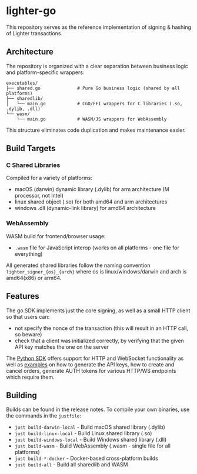 # lighter-go

This repository serves as the reference implementation of signing & hashing of Lighter transactions. 

## Architecture

The repository is organized with a clear separation between business logic and platform-specific wrappers:

```
executables/
├── shared.go              # Pure Go business logic (shared by all platforms)
├── sharedlib/
│   └── main.go            # CGO/FFI wrappers for C libraries (.so, .dylib, .dll)
└── wasm/
    └── main.go            # WASM/JS wrappers for WebAssembly
```

This structure eliminates code duplication and makes maintenance easier.

## Build Targets

### C Shared Libraries
Compiled for a variety of platforms:
- macOS (darwin) dynamic library (.dylib) for arm architecture (M processor, not Intel)
- linux shared object (.so) for both amd64 and arm architectures
- windows .dll (dynamic-link library) for amd64 architecture

### WebAssembly
WASM build for frontend/browser usage:
- `.wasm` file for JavaScript interop (works on all platforms - one file for everything)

All generated shared libraries follow the naming convention `lighter_signer_{os}_{arch}` where os is linux/windows/darwin and arch is amd64(x86) or arm64.

## Features

The go SDK implements just the core signing, as well as a small HTTP client so that users can:
- not specify the nonce of the transaction (this will result in an HTTP call, so beware)
- check that a client was initialized correctly, by verifying that the given API key matches the one on the server

The [Python SDK](https://github.com/elliottech/lighter-python) offers support for HTTP and WebSocket functionality as well as [examples](https://github.com/elliottech/lighter-python/tree/main/examples) on how to generate the API keys, how to create and cancel orders, generate AUTH tokens for various HTTP/WS endpoints which require them. 

## Building

Builds can be found in the release notes. To compile your own binaries, use the commands in the `justfile`:

- `just build-darwin-local` - Build macOS shared library (.dylib)
- `just build-linux-local` - Build Linux shared library (.so)
- `just build-windows-local` - Build Windows shared library (.dll)
- `just build-wasm` - Build WebAssembly (.wasm - single file for all platforms)
- `just build-*-docker` - Docker-based cross-platform builds
- `just build-all` - Build all sharedlib and WASM